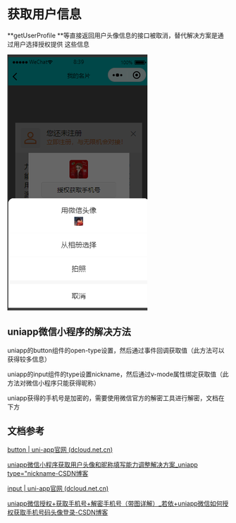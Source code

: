 # 获取用户信息

**getUserProfile **等直接返回用户头像信息的接口被取消，替代解决方案是通过用户选择授权提供 这些信息

![1716338426219](images/获取用户信息/1716338426219.png)

## uniapp微信小程序的解决方法

uniapp的button组件的open-type设置，然后通过事件回调获取值（此方法可以获得较多信息）

uniapp的input组件的type设置nickname，然后通过v-mode属性绑定获取值（此方法对微信小程序只能获得昵称）

uniapp获得的手机号是加密的，需要使用微信官方的解密工具进行解密，文档在下方

## 文档参考

[button | uni-app官网 (dcloud.net.cn)](https://uniapp.dcloud.net.cn/component/button.html#button)

[uniapp微信小程序获取用户头像和昵称填写能力调整解决方案\_uniapp type="nickname-CSDN博客](https://blog.csdn.net/m0_48048146/article/details/127692466)

[input | uni-app官网 (dcloud.net.cn)](https://uniapp.dcloud.net.cn/component/input.html#type)

[uniapp微信授权+获取手机号+解密手机号（带图详解）\_若依+uniapp微信如何授权获取手机号码头像登录-CSDN博客](https://blog.csdn.net/weixin_45721912/article/details/117627134)

